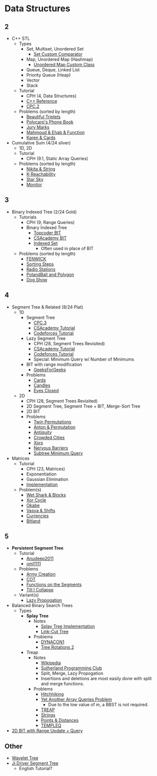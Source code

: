 # Data Structures

## 2

  * C++ STL
    * Types
      * Set, Multiset, Unordered Set
        * [Set Custom Comparator](https://stackoverflow.com/questions/23042947/how-to-create-a-stdset-with-custom-comparator-in-c)
      * Map, Unordered Map (Hashmap)
        * [Unordered Map Custom Class](https://stackoverflow.com/questions/17016175/c-unordered-map-using-a-custom-class-type-as-the-key)
      * Queue, Deque, Linked List
      * Priority Queue (Heap)
      * Vector
      * Stack
    * Tutorial
      * CPH (4, Data Structures)
      * [C++ Reference](http://www.cplusplus.com/reference/stl/)
      * [CPC.2](https://github.com/SuprDewd/T-414-AFLV/tree/master/02_data_structures)
    * Problems (sorted by length)
      * [Beautiful Triplets](https://www.hackerearth.com/practice/algorithms/greedy/basics-of-greedy-algorithms/practice-problems/algorithm/mancunian-and-beautiful-triplets-30968257/) [](54) 
      * [Polycarp's Phone Book](http://codeforces.com/contest/860/problem/B) [](56)
      * [Jury Marks](http://codeforces.com/contest/831/problem/C) [](67)
      * [Mahmoud & Ehab & Function](http://codeforces.com/contest/862/problem/E) [](74)
      * [Karen & Cards](http://codeforces.com/contest/815/problem/D) [](86) 
  * Cumulative Sum (4/24 silver)
    * 1D, 2D
    * Tutorial
      * CPH (9.1, Static Array Queries) 
    * Problems (sorted by length)
      * [Nikita & String](http://codeforces.com/contest/877/problem/B) [](48)
      * [K-Reachability](https://www.hackerearth.com/problem/algorithm/mancunian-and-k-reachability-ad7aca82/) [](51)
      * [Star Sky](http://codeforces.com/contest/835/problem/C) [](54)
      * [Monitor](http://codeforces.com/problemset/problem/846/D) [](60)

## 3

  * Binary Indexed Tree (2/24 Gold)
    * Tutorials
      * CPH (9, Range Queries)
      * Binary Indexed Tree
        * [Topcoder BIT](https://www.topcoder.com/community/data-science/data-science-tutorials/binary-indexed-trees/)
        * [CSAcademy BIT](https://csacademy.com/lesson/fenwick_trees)
        * [Indexed Set](http://codeforces.com/blog/entry/11080)
          * Often used in place of BIT
    * Problems (sorted by length)
      * [FENWICK](http://www.spoj.com/problems/FENTREE/)
      * [Sorting Steps](https://csacademy.com/contest/round-42/task/sorting-steps/) [](42)
      * [Radio Stations](http://codeforces.com/problemset/problem/762/E) [](53)
      * [PolandBall and Polygon](http://codeforces.com/problemset/problem/755/D) [](65)
      * [Dog Show](http://codeforces.com/contest/847/problem/D) [](70)

## 4

  * Segment Tree & Related (8/24 Plat)
    * 1D
      * Segment Tree
        * [CPC.3](https://github.com/SuprDewd/T-414-AFLV/tree/master/03_data_structures)
        * [CSAcademy Tutorial](https://csacademy.com/lesson/segment_trees/)
        * [Codeforces Tutorial](http://codeforces.com/blog/entry/18051)
      * Lazy Segment Tree
        * CPH (28, Segment Trees Revisited)  
        * [CSAcademy Tutorial](https://csacademy.com/lesson/segment_trees/)
        * [Codeforces Tutorial](http://codeforces.com/blog/entry/18051)
        * Special: Minimum Query w/ Number of Minimums
      * BIT with range modification
        * [GeeksForGeeks](http://www.geeksforgeeks.org/binary-indexed-tree-range-updates-point-queries/)
      * Problems
        * [Cards](https://szkopul.edu.pl/problemset/problem/qpsk3ygf8MU7D_1Es0oc_xd8/site/?key=statement) [](81)
        * [Candles](https://csacademy.com/contest/round-41/task/candles/) [](94)
        * [Eyes Closed](http://codeforces.com/contest/895/problem/E) [](133)
    * 2D
      * CPH (28, Segment Trees Revisited)  
      * 2D Segment Tree, Segment Tree + BIT, Merge-Sort Tree
      * 2D BIT
      * Problems
        * [Twin Permutations](https://www.hackerearth.com/practice/data-structures/advanced-data-structures/fenwick-binary-indexed-trees/practice-problems/algorithm/mancunian-and-twin-permutations-d988930c/description/) [](80)
        * [Anton & Permutation](http://codeforces.com/contest/785/problem/E) [](85)
        * [Antiquity](http://codeforces.com/contest/869/problem/E) [](87)
        * [Crowded Cities](https://dmoj.ca/problem/bfs17p6) [](89)
        * [Xors](http://codeforces.com/contest/341/problem/D) [](96)
        * [Nervous Barriers](http://codeforces.com/contest/781/problem/E) [](99)
        * [Subtree Minimum Query](http://codeforces.com/contest/893/submission/32588564) [](100)
  * Matrices
    * Tutorial
      * CPH (23, Matrices)
      * Exponentiation
      * Gaussian Elimination
      * [Implementation](https://github.com/kth-competitive-programming/kactl/blob/master/content/data-structures/Matrix.h)
    * Problem(s)
      * [Wet Shark & Blocks](http://codeforces.com/problemset/problem/621/E) [](55)
      * [Xor Cycle](https://csacademy.com/contest/archive/task/xor_cycle/statement/) [](78)
      * [Okabe](http://codeforces.com/contest/821/problem/E) [](81)
      * [Vasya & Shifts](http://codeforces.com/contest/832/problem/E) [](90)
      * [Currencies](https://www.hackerrank.com/contests/gs-codesprint/challenges/currencies) [](107)
      * [Bitland](http://codeforces.com/problemset/problem/780/F)
      
## 5

  * **Persistent Segment Tree**
    * Tutorial
      * [Anudeep2011](https://blog.anudeep2011.com/persistent-segment-trees-explained-with-spoj-problems/)
      * [oml1111](https://drive.google.com/file/d/0BwGLW04WRv0ITEZjRWlMSFc2bk0/view)
    * Problems
      * [Army Creation](http://codeforces.com/contest/813/problem/E)
      * [COT](http://www.spoj.com/problems/COT/)
      * [Functions on the Segments](http://codeforces.com/contest/837/problem/G)
      * [Till I Collapse](http://codeforces.com/contest/786/problem/C)
    * Variant(s)
      * [Lazy Propogation](http://codeforces.com/blog/entry/47108?#comment-315047)
  * Balanced Binary Search Trees
    * Types
      * **Splay Tree**
        * Notes
          * [Splay Tree Implementation](http://codeforces.com/blog/entry/18462)
          * [Link-Cut Tree](http://courses.csail.mit.edu/6.851/spring12/scribe/L19.pdf)
        * Problems
          * [DYNACON1](http://www.spoj.com/problems/DYNACON1/) [](140)
          * [Tree Rotations 2](https://szkopul.edu.pl/problemset/problem/b0BM0al2crQBt6zovEtJfOc6/site/?key=statement) [](193)
      * Treap
        * Notes
          * [Wikipedia](https://en.wikipedia.org/wiki/Treap)
          * [Sutherland Programming Club](http://sutherland-programming-club.co.nf/previous%20years/16-17/tutorial.html)
          * Split, Merge, Lazy Propogation
          * Insertions and deletions are most easily done with split and merge functions.
        * Problems
          * [Hitchhiking](http://codeforces.com/contest/809/problem/D) [](132)
          * [Yet Another Array Queries Problem](http://codeforces.com/contest/863/problem/D) [](153)
            * Due to the low value of m, a BBST is not required.
          * [TREAP](http://www.spoj.com/problems/TREAP/) [](173)
          * [Strings](https://csacademy.com/contest/archive/task/strings/) [](181)
          * [Points & Distances](https://www.hackerearth.com/problem/algorithm/septembereasy-points-and-distances-d30d0e6b/description/) [](185)
          * [TEMPLEQ](http://www.spoj.com/problems/TEMPLEQ/) [](213)
  * [2D BIT with Range Update + Query](https://arxiv.org/pdf/1311.6093v4.pdf)

## Other
  * [Wavelet Tree](http://codeforces.com/blog/entry/52854)
  * [Ji Driver Segment Tree](http://codeforces.com/blog/entry/54750#comment-387839)
    * English Tutorial?
